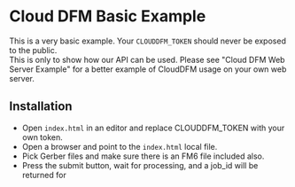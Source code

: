 # Cloud DFM Basic Example
This is a very basic example.  Your `CLOUDDFM_TOKEN` should never be exposed to the public.  
This is only to show how our API can be used.  Please see "Cloud DFM Web Server Example"
for a better example of CloudDFM usage on your own web server.

## Installation
* Open `index.html` in an editor and replace CLOUDDFM_TOKEN with your own token.
* Open a browser and point to the `index.html` local file.
* Pick Gerber files and make sure there is an FM6 file included also.
* Press the submit button, wait for processing, and a job_id will be returned for
